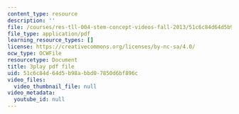 ```yaml
---
content_type: resource
description: ''
file: /courses/res-tll-004-stem-concept-videos-fall-2013/51c6c84d64d5b98abbd07850d6bf896c_jwfeVqhqEB8.pdf
file_type: application/pdf
learning_resource_types: []
license: https://creativecommons.org/licenses/by-nc-sa/4.0/
ocw_type: OCWFile
resourcetype: Document
title: 3play pdf file
uid: 51c6c84d-64d5-b98a-bbd0-7850d6bf896c
video_files:
  video_thumbnail_file: null
video_metadata:
  youtube_id: null
---
```

